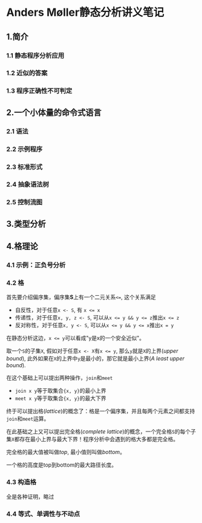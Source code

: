 # Anders Møller静态分析讲义笔记

## 1.简介

### 1.1 静态程序分析应用

### 1.2 近似的答案

### 1.3 程序正确性不可判定

## 2.一个小体量的命令式语言

### 2.1 语法

### 2.2 示例程序

### 2.3 标准形式

### 2.4 抽象语法树

### 2.5 控制流图

## 3.类型分析

## 4.格理论

### 4.1 示例：正负号分析

### 4.2 格

首先要介绍偏序集，偏序集**S**上有一个二元关系`<=`, 这个关系满足

+ 自反性，对于任意`x <- S`, 有 `x <= x`
+ 传递性，对于任意`x, y, z <- S`, 可以从`x <= y && y <= z`推出`x <= z`
+ 反对称性，对于任意`x, y <- S`, 可以从`x <= y && y <= x`推出`x = y`

在静态分析这边，`x <= y`可以看成"y是x的一个安全近似"。

取一个`S`的子集`X`, 假如对于任意`x <- X`有`x <= y`, 那么`y`就是`X`的上界(*upper bound*), 此外如果在`X`的上界中`y`是最小的，那它就是最小上界(*A least upper bound*).

在这个基础上可以提出两种操作，`join`和`meet`

+ `join x y`等于取集合`{x, y}`的最小上界
+ `meet x y`等于取集合`{x, y}`的最大下界

终于可以提出格(*lattice*)的概念了：格是一个偏序集，并且每两个元素之间都支持`join`和`meet`运算。

在此基础之上又可以提出完全格(*complete lattice*)的概念，一个完全格`S`的每个子集`X`都存在最小上界与最大下界！程序分析中会遇到的格大多都是完全格。

完全格的最大值被叫做*top*, 最小值则叫做*bottom*。

一个格的高度是top到bottom的最大路径长度。

### 4.3 构造格

全是各种证明，略过

### 4.4 等式、单调性与不动点

